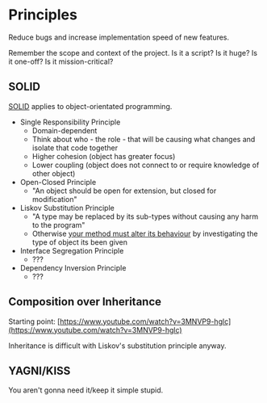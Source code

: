 # Principles

Reduce bugs and increase implementation speed of new features.

Remember the scope and context of the project. Is it a script? Is it huge? Is it one-off? Is it mission-critical?

## SOLID

[SOLID](https://wayback.archive.org/web/20170204020312/https://lostechies.com/derickbailey/2009/02/11/solid-development-principles-in-motivational-pictures/) applies to object-orientated programming.

* Single Responsibility Principle
  * Domain-dependent
  * Think about who - the role - that will be causing what changes and isolate that code together
  * Higher cohesion \(object has greater focus\)
  * Lower coupling \(object does not connect to or require knowledge of other object\)
* Open-Closed Principle
  * "An object should be open for extension, but closed for modification"
* Liskov Substitution Principle
  * "A type may be replaced by its sub-types without causing any harm to the program"
  * Otherwise [your method must alter its behaviour](https://softwareengineering.stackexchange.com/questions/170222/what-can-go-wrong-if-the-liskov-substitution-principle-is-violated) by investigating the type of object its been given
* Interface Segregation Principle
  * ???
* Dependency Inversion Principle
  * ???

## Composition over Inheritance

Starting point: [https://www.youtube.com/watch?v=3MNVP9-hglc](https://www.youtube.com/watch?v=3MNVP9-hglc)

Inheritance is difficult with Liskov's substitution principle anyway.

## YAGNI/KISS

You aren't gonna need it/keep it simple stupid.

